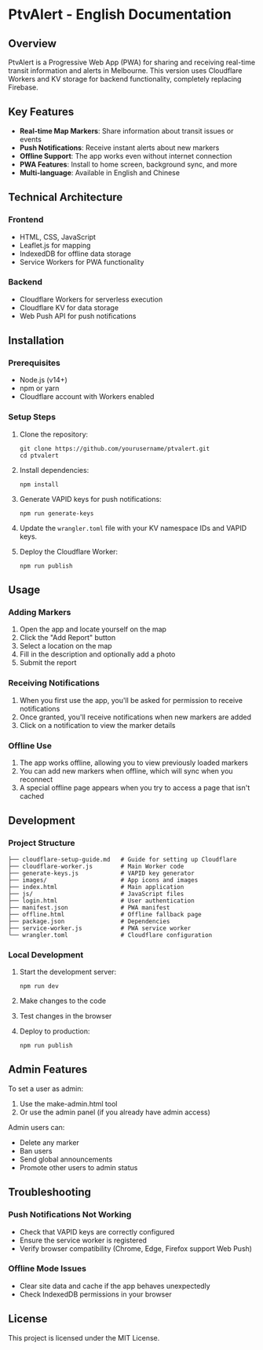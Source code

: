 # PtvAlert - English Documentation

## Overview

PtvAlert is a Progressive Web App (PWA) for sharing and receiving real-time transit information and alerts in Melbourne. This version uses Cloudflare Workers and KV storage for backend functionality, completely replacing Firebase.

## Key Features

- **Real-time Map Markers**: Share information about transit issues or events
- **Push Notifications**: Receive instant alerts about new markers
- **Offline Support**: The app works even without internet connection
- **PWA Features**: Install to home screen, background sync, and more
- **Multi-language**: Available in English and Chinese

## Technical Architecture

### Frontend
- HTML, CSS, JavaScript
- Leaflet.js for mapping
- IndexedDB for offline data storage
- Service Workers for PWA functionality

### Backend
- Cloudflare Workers for serverless execution
- Cloudflare KV for data storage
- Web Push API for push notifications

## Installation

### Prerequisites
- Node.js (v14+)
- npm or yarn
- Cloudflare account with Workers enabled

### Setup Steps

1. Clone the repository:
   ```
   git clone https://github.com/yourusername/ptvalert.git
   cd ptvalert
   ```

2. Install dependencies:
   ```
   npm install
   ```

3. Generate VAPID keys for push notifications:
   ```
   npm run generate-keys
   ```

4. Update the `wrangler.toml` file with your KV namespace IDs and VAPID keys.

5. Deploy the Cloudflare Worker:
   ```
   npm run publish
   ```

## Usage

### Adding Markers
1. Open the app and locate yourself on the map
2. Click the "Add Report" button
3. Select a location on the map
4. Fill in the description and optionally add a photo
5. Submit the report

### Receiving Notifications
1. When you first use the app, you'll be asked for permission to receive notifications
2. Once granted, you'll receive notifications when new markers are added
3. Click on a notification to view the marker details

### Offline Use
1. The app works offline, allowing you to view previously loaded markers
2. You can add new markers when offline, which will sync when you reconnect
3. A special offline page appears when you try to access a page that isn't cached

## Development

### Project Structure
```
├── cloudflare-setup-guide.md   # Guide for setting up Cloudflare
├── cloudflare-worker.js        # Main Worker code
├── generate-keys.js            # VAPID key generator
├── images/                     # App icons and images
├── index.html                  # Main application
├── js/                         # JavaScript files
├── login.html                  # User authentication
├── manifest.json               # PWA manifest
├── offline.html                # Offline fallback page
├── package.json                # Dependencies
├── service-worker.js           # PWA service worker
└── wrangler.toml               # Cloudflare configuration
```

### Local Development
1. Start the development server:
   ```
   npm run dev
   ```

2. Make changes to the code
3. Test changes in the browser
4. Deploy to production:
   ```
   npm run publish
   ```

## Admin Features

To set a user as admin:
1. Use the make-admin.html tool
2. Or use the admin panel (if you already have admin access)

Admin users can:
- Delete any marker
- Ban users
- Send global announcements
- Promote other users to admin status

## Troubleshooting

### Push Notifications Not Working
- Check that VAPID keys are correctly configured
- Ensure the service worker is registered
- Verify browser compatibility (Chrome, Edge, Firefox support Web Push)

### Offline Mode Issues
- Clear site data and cache if the app behaves unexpectedly
- Check IndexedDB permissions in your browser

## License

This project is licensed under the MIT License. 